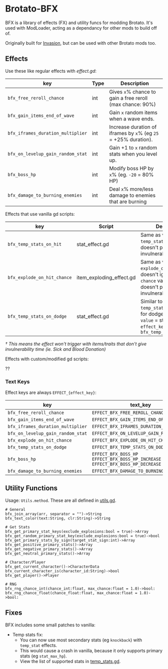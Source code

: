 # Brotato-BFX

BFX is a library of effects (FX) and utility funcs for modding Brotato. It's used with ModLoader, acting as a dependancy for other mods to build off of.

Originally built for [Invasion](https://github.com/BrotatoMods/Brotato-Invasion-Mod), but can be used with other Brotato mods too.


## Effects

Use these like regular effects with *effect.gd*:

| key   | Type | Description |
| ----- | ---- | ----------- |
| `bfx_free_reroll_chance`          | int | Gives `x`% chance to gain a free reroll (max chance: 90%) |
| `bfx_gain_items_end_of_wave`      | int | Gain `x` random items when a wave ends. |
| `bfx_iframes_duration_multiplier` | int | Increase duration of iframes by `x`% (eg `25` = +25% duration). |
| `bfx_on_levelup_gain_random_stat` | int | Gain +1 to `x` random stats when you level up. |
| `bfx_boss_hp`                     | int | Modify boss HP by `x`% (eg. `-20` = 80% HP) |
| `bfx_damage_to_burning_enemies`   | int | Deal `x`% more/less damage to enemies that are burning |

Effects that use vanilla gd scripts:

| key   | Script | Description |
| ----- | ------ | ----------- |
| `bfx_temp_stats_on_hit`     | stat_effect.gd           | Same as vanilla's `temp_stats_on_hit`, but doesn't proc with no invulnerability time † |
| `bfx_explode_on_hit_chance` | item_exploding_effect.gd | Same as vanilla's `explode_on_hit`, but doesn't ignore the `chance` value. Also doesn't proc with no invulnerability time |
| `bfx_temp_stats_on_dodge`   | stat_effect.gd           | Similar to vanilla's `temp_stats_on_hit`, but for dodge. `key` = stat, `value` = stat value, `effect_key` = `bfx_temp_stats_on_dodge` |

*† This means the effect won't trigger with items/traits that don't give invulnerability time (ie. Sick and Blood Donation)*

Effects with custom/modified gd scripts:

??

### Text Keys

Effect keys are always `EFFECT_{effect_key}`:

| key   | text_key   |
| ----- | ---------- |
| `bfx_free_reroll_chance`          | `EFFECT_BFX_FREE_REROLL_CHANCE` |
| `bfx_gain_items_end_of_wave`      | `EFFECT_BFX_GAIN_ITEMS_END_OF_WAVE`      |
| `bfx_iframes_duration_multiplier` | `EFFECT_BFX_IFRAMES_DURATION_MULTIPLIER` |
| `bfx_on_levelup_gain_random_stat` | `EFFECT_BFX_ON_LEVELUP_GAIN_RANDOM_STAT` |
| `bfx_explode_on_hit_chance`       | `EFFECT_BFX_EXPLODE_ON_HIT_CHANCE` |
| `bfx_temp_stats_on_dodge`         | `EFFECT_BFX_TEMP_STATS_ON_DODGE` |
| `bfx_boss_hp`                     | `EFFECT_BFX_BOSS_HP`<br>`EFFECT_BFX_BOSS_HP_INCREASE`<br>`EFFECT_BFX_BOSS_HP_DECREASE` |
| `bfx_damage_to_burning_enemies`   | `EFFECT_BFX_DAMAGE_TO_BURNING_ENEMIES` |


## Utility Functions

Usage: `Utils.method`. These are all defined in [utils.gd](root/mods-unpacked/Darkly77-BFX/extensions/singletons/utils.gd).

```
# General
bfx_join_array(arr, separator = "")->String
bfx_text_color(text:String, clr:String)->String

# Get Stats
bfx_get_primary_stat_keys(exclude_explosions:bool = true)->Array
bfx_get_random_primary_stat_key(exclude_explosions:bool = true)->bool
bfx_get_primary_stats_by_sign(target_stat_sign:int)->Array
bfx_get_positive_primary_stats()->Array
bfx_get_negative_primary_stats()->Array
bfx_get_neutral_primary_stats()->Array

# Character/Player
bfx_get_current_character()->CharacterData
bfx_current_character_is(character_id:String)->bool
bfx_get_player()->Player

# RNG
bfx_rng_chance_int(chance_int:float, max_chance:float = 1.0)->bool:
bfx_rng_chance_float(chance_float:float, max_chance:float = 1.0)->bool:
```


## Fixes

BFX includes some small patches to vanilla:

- Temp stats fix:
  - You can now use most secondary stats (eg `knockback`) with `temp_stat` effects.
  - This would cause a crash in vanilla, because it only supports primary stats (eg `stat_max_hp`).
  - View the list of supported stats in [temp_stats.gd](root/mods-unpacked/Darkly77-BFX/extensions/singletons/temp_stats.gd).
